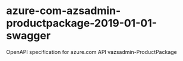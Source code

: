 # azure-com-azsadmin-productpackage-2019-01-01-swagger
OpenAPI specification for azure.com API vazsadmin-ProductPackage
